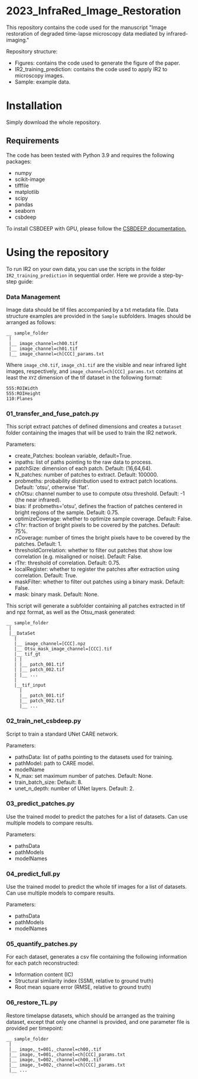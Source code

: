 # 2023_InfraRed_Image_Restoration
This repository contains the code used for the manuscript "Image restoration of degraded time-lapse microscopy data mediated by infrared-imaging."

Repository structure:
- Figures: contains the code used to generate the figure of the paper.
- IR2_training_prediction: contains the code used to apply IR2 to microscopy images.
- Sample: example data.

# Installation
Simply download the whole repository.

## Requirements
The code has been tested with Python 3.9 and requires the following packages:
- numpy
- scikit-image
- tifffile
- matplotlib
- scipy
- pandas
- seaborn
- csbdeep

To install CSBDEEP with GPU, please follow the [CSBDEEP documentation.](http://csbdeep.bioimagecomputing.com/doc/install.html)

# Using the repository
To run IR2 on your own data, you can use the scripts in the folder `IR2_training_prediction` in sequential order.
Here we provide a step-by-step guide:

### Data Management
Image data should be tif files accompanied by a txt metadata file.
Data structure examples are provided in the `Sample` subfolders. Images should be arranged as follows:
```
__ sample_folder
 |
 |__ image_channel=ch00.tif
 |__ image_channel=ch01.tif
 |__ image_channel=ch[CCC]_params.txt
```

Where `image_ch0.tif`, `image_ch1.tif` are the visible and near infrared light images, respectively, and `image_channel=ch[CCC]_params.txt` contains at least the `XYZ` dimension of the tif dataset in the following format:
```
555:ROIWidth
555:ROIHeight
110:Planes
```

### 01_transfer_and_fuse_patch.py
This script extract patches of defined dimensions and creates a `Dataset` folder containing the images that will be used to train the IR2 network.

Parameters:
- create_Patches: boolean variable, default=True.
- inpaths: list of paths pointing to the raw data to process.
- patchSize: dimension of each patch. Default: (16,64,64).
- N_patches: number of patches to extract. Default: 100000.
- probmeths: probability distribution used to extract patch locations. Default: 'otsu', otherwise 'flat'.
- chOtsu: channel number to use to compute otsu threshold. Default: -1 (the near infrared).
- bias: if probmeths='otsu', defines the fraction of patches centered in bright regions of the sample. Default: 0.75.
- optimizeCoverage: whether to optimize sample coverage. Default: False.
- cThr: fraction of bright pixels to be covered by the patches. Default: 75%.
- nCoverage: number of times the bright pixels have to be covered by the patches. Default: 1.
- thresholdCorrelation: whether to filter out patches that show low correlation (e.g. misaligned or noise). Default: False.
- rThr: threshold of correlation. Default: 0.75.
- localRegister: whether to register the patches after extraction using correlation. Default: True.
- maskFilter: whether to filter out patches using a binary mask. Default: False.
- mask: binary mask. Default: None.

This script will generate a subfolder containing all patches extracted in tif and npz format, as well as the Otsu_mask generated:

```
__ sample_folder
 |
 |__DataSet
   |
   |__ image_channel=[CCC].npz
   |__ Otsu_mask_image_channel=[CCC].tif
   |__ tif_gt
   | |
   | |__ patch_001.tif
   | |__ patch_002.tif
   | |__ ...
   |
   |__tif_input
     |
     |__ patch_001.tif
     |__ patch_002.tif
     |__ ...

```

### 02_train_net_csbdeep.py
Script to train a standard UNet CARE network.

Parameters:
- pathsData: list of paths pointing to the datasets used for training.
- pathModel: path to CARE model.
- modelName
- N_max: set maximum number of patches. Default: None.
- train_batch_size: Default: 8.
- unet_n_depth: number of UNet layers. Default: 2.

### 03_predict_patches.py
Use the trained model to predict the patches for a list of datasets.
Can use multiple models to compare results.

Parameters:
- pathsData
- pathModels
- modelNames

### 04_predict_full.py
Use the trained model to predict the whole tif images for a list of datasets.
Can use multiple models to compare results.

Parameters:
- pathsData
- pathModels
- modelNames

### 05_quantify_patches.py
For each dataset, generates a csv file containing the following information for each patch reconstructed:
- Information content (IC)
- Structural similarity index (SSMI, relative to ground truth)
- Root mean square error (RMSE, relative to ground truth)

### 06_restore_TL.py
Restore timelapse datasets, which should be arranged as the training dataset, except that only one channel is provided, and one parameter file is provided per timepoint:
```
__ sample_folder
 |
 |__ image,_t=001,_channel=ch00,.tif
 |__ image,_t=001,_channel=ch[CCC]_params.txt
 |__ image,_t=002,_channel=ch00,.tif
 |__ image,_t=002,_channel=ch[CCC]_params.txt
 |__ ...
```
